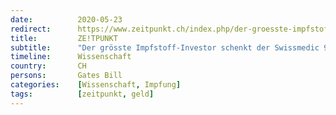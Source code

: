 ```yaml
---
date:          2020-05-23
redirect:      https://www.zeitpunkt.ch/index.php/der-groesste-impfstoff-investor-schenkt-der-swissmedic-900000-dollar
title:         ZE!TPUNKT
subtitle:      "Der grösste Impfstoff-Investor schenkt der Swissmedic 900’000 Dollar"
timeline:      Wissenschaft
country:       CH
persons:       Gates Bill
categories:    [Wissenschaft, Impfung]
tags:          [zeitpunkt, geld]
---
```

